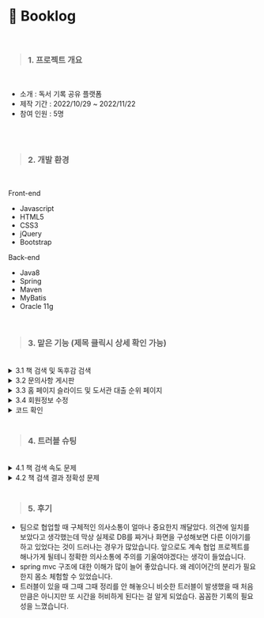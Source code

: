 # :orange_book: Booklog
<br>

> ### 1. 프로젝트 개요 
<br>

  * 소개 : 독서 기록 공유 플랫폼 <br>
  * 제작 기간 : 2022/10/29 ~ 2022/11/22 <br>
  * 참여 인원 : 5명 <br>
  
<br>
<br>

> ### 2. 개발 환경
<br>

 Front-end
 * Javascript
 * HTML5
 * CSS3
 * jQuery
 * Bootstrap
 
  Back-end
 * Java8
 * Spring
 * Maven
 * MyBatis
 * Oracle 11g
 <br>
 
 > ### 3. 맡은 기능 (제목 클릭시 상세 확인 가능) 
<br>

<details>
<summary style="cursor : pointer;">3.1  책 검색 및 독후감 검색</summary>
<br>

 <img width="50%" src="https://user-images.githubusercontent.com/107526525/206477489-14282264-637a-4295-802c-8ba399c6739a.gif">
 
  + **책 검색 기능** <br>

    * 네이버 검색 api 활용
    * keyup 할 때마다 input 의 값을 Ajax로 백엔드에 보냅니다.
    * 보낸 값을 인코딩하고 requestHeader에 아이디와 시크릿키를 세팅한 후, 네이버 서버에 요청을 보내고, 받은 결과를 프론트로 전달합니다. 
    * 자바스크립트의 IntersectionObserver API를 이용하여 한 페이지당 6개씩, 스크롤로 해당 페이지의 마지막 요소가 50% 정도 교차되었을 시에 다음 페이지 데이터를 가져와 최대 60개까지 무한 스크롤이 이루어지도록 합니다. 
    * 책 검색 기능은 독후감 작성 시, 독후감 검색 시 모두 활용되어 각 페이지에 따라 데이터 클릭했을 때의 결과가 달라집니다.
<br> 
<img width="50%" src="https://user-images.githubusercontent.com/107526525/206481926-55d7bbd2-617f-4454-a76a-29ef6d5dd328.gif">
    
  + **포스트 검색 기능** <br>
    * 검색 화면에서 책을 검색하고 클릭했을 때 DB에서 데이터를 받아 목록을 띄워주도록 했습니다.
    * 한 페이지당 5개씩 데이터가 나오도록 페이지네이션을 만들었습니다.
    * 각 포스트의 postno 를 이용하여 리스트 클릭시 해당 포스트 상세 화면으로 이동하도록 하였습니다.
    <br>
</details>


<details>
<summary style="cursor : pointer;">3.2  문의사항 게시판 </summary>
<br>
<img width="50%" src="https://user-images.githubusercontent.com/107526525/206483768-aa5c01a5-b515-4740-95f4-e4bd60eab299.png">


  + **목록 페이지** <br>
    * 현재 페이지의 정보를 파라미터로 전달받아 한페이지당 10개씩 게시글 목록을 띄워줍니다.
    * 각 게시물의 게시물 번호를 이용하여 목록 클릭시 문의 게시글 상세 화면으로 이동하도록 하였습니다.
<br> 
 <img width="50%" src="https://user-images.githubusercontent.com/107526525/206488030-6b56b875-eed9-45a6-8786-0d01694e3757.png">
 
 
  + **비밀 게시글 기능** <br>
    * 비밀글을 체크하고 암호를 건 게시글의 경우, 게시글 상세화면을 보기 전 비밀번호를 체크합니다.  
    * 같은 페이지 내에서 비밀번호가 맞을 경우 display가 none인 클래스로 바꾸는 형식이라 보안에 문제가 있을 것으로 보여 추후 수정 예정입니다. 
<br>    
 <img width="50%" src="https://user-images.githubusercontent.com/107526525/206491057-e58dca3b-105e-4432-8e8e-9dc64d983901.png"> 
  
 
  + **글 상세 페이지(수정/삭제/댓글)** <br>
    * 파라미터로 전달받은 게시물 번호에 해당하는 데이터를 화면에 표시합니다.
    * 세션을 체크하여 글을 작성한 본인일 경우에만 수정,삭제 버튼이 보이도록 합니다.
    * 삭제 버튼 클릭시 Ajax로 게시물 번호를 보내 해당 데이터를 삭제하고, 수정 버튼 클릭시 수정 페이지로 연결합니다.
    * 세션을 체크하여 관리자일 경우에만 댓글 작성칸이 활성화되어 댓글을 작성하고 삭제할 수 있습니다. 

<br>    
 <img width="50%" src="https://user-images.githubusercontent.com/107526525/206490554-dbec286d-4bdc-4090-bd8c-4ad18d8dbd72.png"> 
 
 
  + **게시글 작성 페이지** <br>
    * 세션을 체크하여 로그인 상태와 작성자 정보를 확인합니다.
    * 제목, 타입, 내용, 비밀글 여부, 비밀번호를 작성하면 필수 작성 부분의 기입 여부를 확인하고 form의 데이터를 serialize하여 Ajax로 백엔드에 보내 DB에 데이터를 저장합니다.
    * DB INSERT에 실패한 경우 alert창이 뜹니다.
<br>
</details>


<details>
<summary style="cursor : pointer;">3.3  홈 페이지 슬라이드 및 도서관 대출 순위 페이지 </summary>
<br>
<img width="50%" src="https://user-images.githubusercontent.com/107526525/206593612-566d658b-3a6f-4d31-83bb-b697e8b0d39c.gif">


  + **홈 페이지 슬라이드** <br>
    * 책과 관련한 사이트인만큼 도서관 대출 순위 공공DB를 활용하면 좋겠다고 생각하여 월마다 업데이트되는 대출 순위 API를 활용하였습니다.
    * Ajax를 이용하여 서버에서 제공하는 도서 순위 1~10위까지를 5개씩 2개의 리스트를 만들고 부트스트랩으로 캐러셀 슬라이드로 보여주었습니다.
    * more 클릭시 상세 리스트 페이지로 이동합니다.
<br>
<img width="50%" src="https://user-images.githubusercontent.com/107526525/206596491-c26902c3-1ba0-4bfc-8f02-03a865fede16.png">


  + **도서관 대출 순위 상세 페이지** <br>
    * Ajax로 서버에서 제공하는 도서 순위 1~30위까지의 리스트를 제공하는 페이지입니다.
    * 교보문고 웹사이트의 베스트셀러 리스트를 참고하였습니다.
<br>
</details>


<details>
<summary style="cursor : pointer;">3.4  회원정보 수정</summary>
<br>
<img width="50%" src="https://user-images.githubusercontent.com/107526525/206596703-b701c28c-1e2e-4e41-b646-df000e915478.png">


  + **회원 비밀번호 확인페이지** <br>
    * 수정페이지로 들어가기 전, 비밀번호를 다시 한 번 입력 받고 세션에 저장된 로그인 정보와 일치하는지 확인하고 일치할 시에는 정보 수정 페이지로 이동하고, 불일치할 시에는 alert창을 띄웁니다.
<br>
<img width="50%" src="https://user-images.githubusercontent.com/107526525/206597346-8876055d-90b4-44f6-9bcd-ef614e3ba26a.png">


  + **회원 정보 수정 페이지** <br>
    * 아이디를 제외한 비밀번호, 이메일, 닉네임을 변경할 수 있습니다. 
    * 모든 칸이 입력되어 있는지 확인한 후, form의 내용을 serialize하여 Ajax로 백엔드에 데이터를 보내 DB 테이블 row를 Update 합니다. 
<br>
</details>

<details>
<summary style="cursor : pointer;">코드 확인</summary>
<br>

 
  + **검색 기능** <br>

    * Mapper : [포스트 검색](https://github.com/MakeIt2sy/Booklog-Project/blob/main/Booklog%20(1)/src/main/resources/com/booklog/mapper/PostSearchMapper.xml) , [API](https://github.com/MakeIt2sy/Booklog-Project/blob/main/Booklog%20(1)/src/main/resources/com/booklog/mapper/ApiMapper.xml)
    * DTO : [검색된 포스트 DTO](https://github.com/MakeIt2sy/Booklog-Project/blob/main/Booklog%20(1)/src/main/java/com/vos/web/SearchedPostDTO.java) 
    * DAO : [포스트 검색 DAO](https://github.com/MakeIt2sy/Booklog-Project/blob/main/Booklog%20(1)/src/main/java/com/booklog/dao/PostSearchDAO.java)
    * Service : [포스트 검색 서비스](https://github.com/MakeIt2sy/Booklog-Project/blob/main/Booklog%20(1)/src/main/java/com/booklog/service/PostSearchService.java) , [책 검색 서비스](https://github.com/MakeIt2sy/Booklog-Project/blob/main/Booklog%20(1)/src/main/java/com/booklog/service/BookSearchService.java)
    * Controller : [검색 전체 컨트롤러](https://github.com/MakeIt2sy/Booklog-Project/blob/main/Booklog%20(1)/src/main/java/com/booklog/controller/SearchController.java)
    * View : [책 검색/ 포스트 검색 뷰](https://github.com/MakeIt2sy/Booklog-Project/tree/main/Booklog%20(1)/src/main/webapp/WEB-INF/views/search)

<br> 
    
  + **문의사항 게시판** <br>
    * Mapper : [QNA](https://github.com/MakeIt2sy/Booklog-Project/blob/main/Booklog%20(1)/src/main/resources/com/booklog/mapper/QnaMapper.xml), 
    [QNA 코드](https://github.com/MakeIt2sy/Booklog-Project/blob/main/Booklog%20(1)/src/main/resources/com/booklog/mapper/QnaCodeMapper.xml), 
    [QNA 댓글](https://github.com/MakeIt2sy/Booklog-Project/blob/main/Booklog%20(1)/src/main/resources/com/booklog/mapper/QnaReplyMapper.xml)
    * DTO : [QNA VO](https://github.com/MakeIt2sy/Booklog-Project/blob/main/Booklog%20(1)/src/main/java/com/vos/web/QnaVO.java), 
    [QNA 코드](https://github.com/MakeIt2sy/Booklog-Project/blob/main/Booklog%20(1)/src/main/java/com/vos/web/QnaCodeVo.java), 
    [QNA 페이징 기준](https://github.com/MakeIt2sy/Booklog-Project/blob/main/Booklog%20(1)/src/main/java/com/vos/web/QnaCriteria.java) , 
    [QNA 페이지네이션](https://github.com/MakeIt2sy/Booklog-Project/blob/main/Booklog%20(1)/src/main/java/com/vos/web/QnaPageMakerDTO.java) , 
    [QNA 댓글](https://github.com/MakeIt2sy/Booklog-Project/blob/main/Booklog%20(1)/src/main/java/com/vos/web/QnaReplyVo.java)
    * DAO : [QNA DAO](https://github.com/MakeIt2sy/Booklog-Project/tree/main/Booklog%20(1)/src/main/java/com/booklog/dao), 
    [QNA 코드 DAO](https://github.com/MakeIt2sy/Booklog-Project/blob/main/Booklog%20(1)/src/main/java/com/booklog/dao/QnaCodeDAO.java) , 
    [QNA 댓글 DAO](https://github.com/MakeIt2sy/Booklog-Project/blob/main/Booklog%20(1)/src/main/java/com/booklog/dao/QnaReplyDAO.java)
    * Service : [QNA 서비스](https://github.com/MakeIt2sy/Booklog-Project/blob/main/Booklog%20(1)/src/main/java/com/booklog/service/QnaService.java), 
    [QNA 코드 서비스](https://github.com/MakeIt2sy/Booklog-Project/blob/main/Booklog%20(1)/src/main/java/com/booklog/service/QnaCodeService.java), 
    [QNA 댓글 서비스](https://github.com/MakeIt2sy/Booklog-Project/blob/main/Booklog%20(1)/src/main/java/com/booklog/service/QnaReplyService.java)
    * Controller : [QNA Controller](https://github.com/MakeIt2sy/Booklog-Project/blob/main/Booklog%20(1)/src/main/java/com/booklog/controller/QnaController.java)
    * View : [QNA 뷰](https://github.com/MakeIt2sy/Booklog-Project/tree/main/Booklog%20(1)/src/main/webapp/WEB-INF/views/qna)
<br>  
    
 
  + **홈 페이지 슬라이드 및 도서관 대출 순위 페이지** <br>
    * View: [홈페이지 슬라이드](https://github.com/MakeIt2sy/Booklog-Project/blob/main/Booklog%20(1)/src/main/webapp/WEB-INF/views/home.jsp) , 
    [도서관 대출 순위 페이지](https://github.com/MakeIt2sy/Booklog-Project/blob/main/Booklog%20(1)/src/main/webapp/WEB-INF/views/mostCheckedoutBookList.jsp)
    <br>
    
 
  + **회원 정보 수정** <br>
    * Controller : [회원정보 수정 컨트롤러](https://github.com/MakeIt2sy/Booklog-Project/blob/ae4cdc09bcc227cf6210ac8f5fc2ddf935d8d695/Booklog%20(1)/src/main/java/com/booklog/controller/UserController.java#L239)
    * View: [비밀번호 확인](https://github.com/MakeIt2sy/Booklog-Project/blob/ae4cdc09bcc227cf6210ac8f5fc2ddf935d8d695/Booklog%20(1)/src/main/webapp/WEB-INF/views/user/beforeEdit.jsp) , 
    [회원정보 수정](https://github.com/MakeIt2sy/Booklog-Project/blob/ae4cdc09bcc227cf6210ac8f5fc2ddf935d8d695/Booklog%20(1)/src/main/webapp/WEB-INF/views/user/editMemberInfo.jsp)
    <br>
</details>


<br>

 > ### 4. 트러블 슈팅
 <br>
 <details>
  <summary style="cursor : pointer;">4.1 책 검색 속도 문제</summary>
 <br>
 
 
  ~~처음에 keyup할 때마다 함수가 작동하면 데이터가 꼬일 수 있다고 생각해서 async: false 로 동기식 Ajax를 사용하다가 검색 속도가 너무 느려 **비동기식 ajax로 변경**하였습니다.~~
  ~~그 결과 같은 검색어를 입력했을 때 약 2.7배 정도 속도면에서 성능이 향상되었습니다.~~
 
</details>

 <details>
  <summary style="cursor : pointer;">4.2 책 검색 결과 정확성 문제</summary>
 <br>
 
 
  * 단어 단위로 입력했을 때에는 검색창에 뜨는 책 정보가 완전한 제목을 입력하였을 때는 뜨지 않는 문제가 발생하였습니다.
  * 백엔드에서 받아오는 정보에 문제가 있는 것으로 짐작하여 service 계층을 테스트 -> 문제 없이 리스트를 받아오는 것을 확인
  * Ajax에서 return을 받은 직후 data를 console로 확인 -> 문제 없이 리스트를 받아오는 것을 확인
  * data를 for문에 넣어 리스트를 만드는 과정에서 문제가 있는 것으로 짐작하여 조건식 확인 -> **변수 식의 오류로 0번 데이터가 아닌 1번 데이터부터 받아오는 문제 확인 후 식 변경**하여 해결하였습니다.
 
</details>
<br>


  > ### 5. 후기
 
   * 팀으로 협업할 때 구체적인 의사소통이 얼마나 중요한지 깨달았다. 의견에 일치를 보았다고 생각했는데 막상 실제로 DB를 짜거나 화면을 구성해보면 다른 이야기를 하고 있었다는 것이 드러나는 경우가 많았습니다. 앞으로도 계속 협업 프로젝트를 해나가게 될테니 정확한 의사소통에 주의를 기울여야겠다는 생각이 들었습니다. 
   * spring mvc 구조에 대한 이해가 많이 늘어 좋았습니다. 왜 레이어간의 분리가 필요한지 몸소 체험할 수 있었습니다. 
   * 트러블이 있을 때 그때 그때 정리를 안 해놓으니 비슷한 트러블이 발생했을 때 처음만큼은 아니지만 또 시간을 허비하게 된다는 걸 알게 되었습다. 꼼꼼한 기록의 필요성을 느꼈습니다. 
 
 
 
